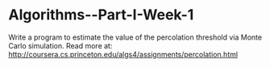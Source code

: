 # Algorithms--Part-I-Week-1
Write a program to estimate the value of the percolation threshold via Monte Carlo simulation. Read more at: http://coursera.cs.princeton.edu/algs4/assignments/percolation.html
